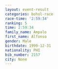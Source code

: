 ```yaml
---
layout: event-result 
categories: bohol-race 
race-time: '2:59:34'
ranking: 5
time: 2:59:34
family_name: Ampalo
first_name: Alfonso
gender: Male
birthdate: 1999-12-31
nationality: PHI
bib_number: 2157
city: None
---
```

